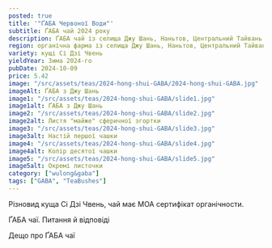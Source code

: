 ```yaml
---
posted: true
title: '"ҐАБА Червоної Води"'
subtitle: ҐАБА чай 2024 року
description: ҐАБА чай із селища Джу Шань, Наньтов, Центральний Тайвань.
region: органічна фарма із селища Джу Шань, Наньтов, Центральний Тайвань
variety: кущі Сі Дзі Чвень
yieldYear: Зима 2024-го
pubDate: 2024-10-09
price: 5.42
image: "/src/assets/teas/2024-hong-shui-GABA/2024-hong-shui-GABA.jpg"
imageAlt: ҐАБА з Джу Шань
image1: "/src/assets/teas/2024-hong-shui-GABA/slide1.jpg"
image1alt: ҐАБА з Джу Шань
image2: "/src/assets/teas/2024-hong-shui-GABA/slide2.jpg"
image2alt: Листя "майже" сферичної згортки
image3: "/src/assets/teas/2024-hong-shui-GABA/slide3.jpg"
image3alt: Настій першої чашки
image4: "/src/assets/teas/2024-hong-shui-GABA/slide4.jpg"
image4alt: Колір десятої чашки
image5: "/src/assets/teas/2024-hong-shui-GABA/slide5.jpg"
image5alt: Окремі листочки
category: ["wulong&gaba"]
tags: ["GABA", "TeaBushes"]
---
```


Різновид куща Сі Дзі Чвень, чай має МОА сертифікат органічности.

ҐАБА чаї. Питання й відповіді

Дещо про ҐАБА чаї